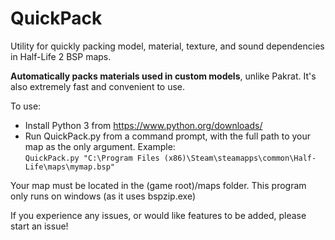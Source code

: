 # QuickPack
Utility for quickly packing model, material, texture, and sound dependencies in Half-Life 2 BSP maps.

**Automatically packs materials used in custom models**, unlike Pakrat. It's also extremely fast and convenient to use.

To use:  
* Install Python 3 from https://www.python.org/downloads/  
* Run QuickPack.py from a command prompt, with the full path to your map as the only argument. Example:  
`QuickPack.py "C:\Program Files (x86)\Steam\steamapps\common\Half-Life\maps\mymap.bsp"`

Your map must be located in the (game root)/maps folder. This program only runs on windows (as it uses bspzip.exe)

If you experience any issues, or would like features to be added, please start an issue!
